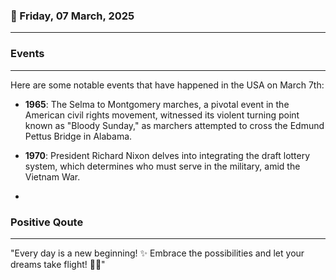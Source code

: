 ### 📅 Friday, 07 March, 2025
------
### Events
------
Here are some notable events that have happened in the USA on March 7th:

- **1965**: The Selma to Montgomery marches, a pivotal event in the American civil rights movement, witnessed its violent turning point known as "Bloody Sunday," as marchers attempted to cross the Edmund Pettus Bridge in Alabama.
  
- **1970**: President Richard Nixon delves into integrating the draft lottery system, which determines who must serve in the military, amid the Vietnam War.

-
### Positive Qoute
------
"Every day is a new beginning! ✨ Embrace the possibilities and let your dreams take flight! 🌈🚀"
